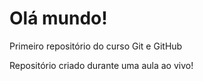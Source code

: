 # Olá mundo!
 Primeiro repositório do curso Git e GitHub
 
Repositório criado durante uma aula ao vivo!